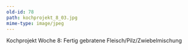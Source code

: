 ```yaml
---
old-id: 78
path: kochprojekt_8_03.jpg
mime-type: image/jpeg
---
```

Kochprojekt Woche 8:
Fertig gebratene Fleisch/Pilz/Zwiebelmischung
